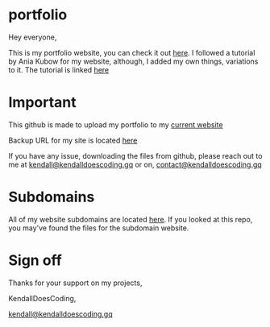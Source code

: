 # portfolio
Hey everyone,

This is my portfolio website, you can check it out [here](https://kendalldoescoding.gq). I followed a tutorial by Ania Kubow for my website, although, I added my own things, variations to it. The tutorial is linked [here](https://www.youtube.com/watch?v=-D6oTPA4vXc)

# Important 
This github is made to upload my portfolio to my [current website](https://kendalldoescoding.gq)

Backup URL for my site is located [here](https://kendalldoescoding.netlify.app/)

If you have any issue, downloading the files from github, please reach out to me at kendall@kendalldoescoding.gq or on, contact@kendalldoescoding.gq

# Subdomains
All of my website subdomains are located [here](https://kendalldoescoding.gq/subdomains). If you looked at this repo, you may've found the files for the subdomain website.

# Sign off
Thanks for your support on my projects,

KendallDoesCoding,

kendall@kendalldoescoding.gq
